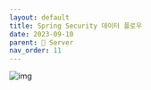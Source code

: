 ```yaml
---
layout: default
title: Spring Security 데이터 플로우 
date: 2023-09-10
parent: 📌 Server
nav_order: 11
---
```


![img](../../../assets/java/1.svg)